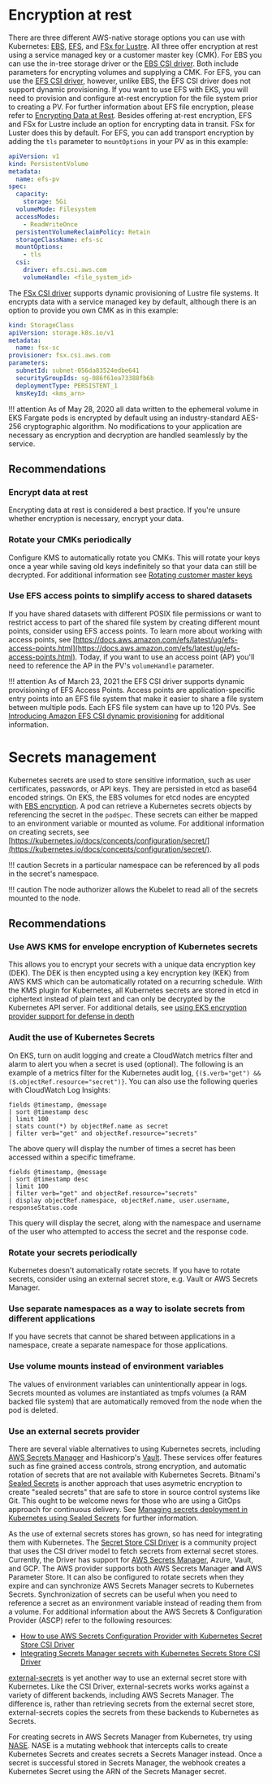 # Encryption at rest
There are three different AWS-native storage options you can use with Kubernetes: [EBS](https://docs.aws.amazon.com/AWSEC2/latest/UserGuide/AmazonEBS.html), [EFS](https://docs.aws.amazon.com/AWSEC2/latest/UserGuide/AmazonEFS.html), and [FSx for Lustre](https://docs.aws.amazon.com/fsx/latest/LustreGuide/what-is.html).  All three offer encryption at rest using a service managed key or a customer master key (CMK). For EBS you can use the in-tree storage driver or the [EBS CSI driver](https://github.com/kubernetes-sigs/aws-ebs-csi-driver).  Both include parameters for encrypting volumes and supplying a CMK.  For EFS, you can use the [EFS CSI driver](https://github.com/kubernetes-sigs/aws-efs-csi-driver), however, unlike EBS, the EFS CSI driver does not support dynamic provisioning.  If you want to use EFS with EKS, you will need to provision and configure at-rest encryption for the file system prior to creating a PV. For further information about EFS file encryption, please refer to [Encrypting Data at Rest](https://docs.aws.amazon.com/efs/latest/ug/encryption-at-rest.html). Besides offering at-rest encryption, EFS and FSx for Lustre include an option for encrypting data in transit.  FSx for Luster does this by default.  For EFS, you can add transport encryption by adding the `tls` parameter to `mountOptions` in your PV as in this example: 

```yaml
apiVersion: v1
kind: PersistentVolume
metadata:
  name: efs-pv
spec:
  capacity:
    storage: 5Gi
  volumeMode: Filesystem
  accessModes:
    - ReadWriteOnce
  persistentVolumeReclaimPolicy: Retain
  storageClassName: efs-sc
  mountOptions:
    - tls
  csi:
    driver: efs.csi.aws.com
    volumeHandle: <file_system_id>
```

The [FSx CSI driver](https://github.com/kubernetes-sigs/aws-fsx-csi-driver) supports dynamic provisioning of Lustre file systems.  It encrypts data with a service managed key by default, although there is an option to provide you own CMK as in this example:

```yaml
kind: StorageClass
apiVersion: storage.k8s.io/v1
metadata:
  name: fsx-sc
provisioner: fsx.csi.aws.com
parameters:
  subnetId: subnet-056da83524edbe641
  securityGroupIds: sg-086f61ea73388fb6b
  deploymentType: PERSISTENT_1
  kmsKeyId: <kms_arn>
``` 
!!! attention
    As of May 28, 2020 all data written to the ephemeral volume in EKS Fargate pods is encrypted by default using an industry-standard AES-256 cryptographic algorithm. No modifications to your application are necessary as encryption and decryption are handled seamlessly by the service. 

## Recommendations
### Encrypt data at rest
Encrypting data at rest is considered a best practice.  If you're unsure whether encryption is necessary, encrypt your data. 

### Rotate your CMKs periodically
Configure KMS to automatically rotate you CMKs.  This will rotate your keys once a year while saving old keys indefinitely so that your data can still be decrypted.  For additional information see [Rotating customer master keys](https://docs.aws.amazon.com/kms/latest/developerguide/rotate-keys.html)

### Use EFS access points to simplify access to shared datasets
If you have shared datasets with different POSIX file permissions or want to restrict access to part of the shared file system by creating different mount points, consider using EFS access points. To learn more about working with access points, see [https://docs.aws.amazon.com/efs/latest/ug/efs-access-points.html](https://docs.aws.amazon.com/efs/latest/ug/efs-access-points.html). Today, if you want to use an access point (AP) you'll need to reference the AP in the PV's `volumeHandle` parameter.

!!! attention
    As of March 23, 2021 the EFS CSI driver supports dynamic provisioning of EFS Access Points. Access points are application-specific entry points into an EFS file system that make it easier to share a file system between multiple pods. Each EFS file system can have up to 120 PVs. See [Introducing Amazon EFS CSI dynamic provisioning](https://aws.amazon.com/blogs/containers/introducing-efs-csi-dynamic-provisioning/) for additional information. 

# Secrets management
Kubernetes secrets are used to store sensitive information, such as user certificates, passwords, or API keys. They are persisted in etcd as base64 encoded strings.  On EKS, the EBS volumes for etcd nodes are encypted with [EBS encryption](https://docs.aws.amazon.com/AWSEC2/latest/UserGuide/EBSEncryption.html).  A pod can retrieve a Kubernetes secrets objects by referencing the secret in the `podSpec`.  These secrets can either be mapped to an environment variable or mounted as volume. For additional information on creating secrets, see [https://kubernetes.io/docs/concepts/configuration/secret/](https://kubernetes.io/docs/concepts/configuration/secret/). 

!!! caution
    Secrets in a particular namespace can be referenced by all pods in the secret's namespace.

!!! caution 
    The node authorizer allows the Kubelet to read all of the secrets mounted to the node. 

## Recommendations
### Use AWS KMS for envelope encryption of Kubernetes secrets
This allows you to encrypt your secrets with a unique data encryption key (DEK). The DEK is then encypted using a key encryption key (KEK) from AWS KMS which can be automatically rotated on a recurring schedule. With the KMS plugin for Kubernetes, all Kubernetes secrets are stored in etcd in ciphertext instead of plain text and can only be decrypted by the Kubernetes API server. 
For additional details, see [using EKS encryption provider support for defense in depth](https://aws.amazon.com/blogs/containers/using-eks-encryption-provider-support-for-defense-in-depth/)

### Audit the use of Kubernetes Secrets
On EKS, turn on audit logging and create a CloudWatch metrics filter and alarm to alert you when a secret is used (optional). The following is an example of a metrics filter for the Kubernetes audit log, `{($.verb="get") && ($.objectRef.resource="secret")}`.  You can also use the following queries with CloudWatch Log Insights: 
```
fields @timestamp, @message
| sort @timestamp desc
| limit 100
| stats count(*) by objectRef.name as secret
| filter verb="get" and objectRef.resource="secrets"
```
The above query will display the number of times a secret has been accessed within a specific timeframe. 
```
fields @timestamp, @message
| sort @timestamp desc
| limit 100
| filter verb="get" and objectRef.resource="secrets"
| display objectRef.namespace, objectRef.name, user.username, responseStatus.code
```
This query will display the secret, along with the namespace and username of the user who attempted to access the secret and the response code. 

### Rotate your secrets periodically
Kubernetes doesn't automatically rotate secrets.  If you have to rotate secrets, consider using an external secret store, e.g. Vault or AWS Secrets Manager. 

### Use separate namespaces as a way to isolate secrets from different applications
If you have secrets that cannot be shared between applications in a namespace, create a separate namespace for those applications.

### Use volume mounts instead of environment variables
The values of environment variables can unintentionally appear in logs. Secrets mounted as volumes are instantiated as tmpfs volumes (a RAM backed file system) that are automatically removed from the node when the pod is deleted. 

### Use an external secrets provider
There are several viable alternatives to using Kubernetes secrets, including [AWS Secrets Manager](https://aws.amazon.com/secrets-manager/) and Hashicorp's [Vault](https://www.hashicorp.com/blog/injecting-vault-secrets-into-kubernetes-pods-via-a-sidecar/). These services offer features such as fine grained access controls, strong encryption, and automatic rotation of secrets that are not available with Kubernetes Secrets. Bitnami's [Sealed Secrets](https://github.com/bitnami-labs/sealed-secrets) is another approach that uses asymetric encryption to create "sealed secrets" that are safe to store in source control systems like Git. This ought to be welcome news for those who are using a GitOps approach for continuous delivery. See [Managing secrets deployment in Kubernetes using Sealed Secrets](https://aws.amazon.com/blogs/opensource/managing-secrets-deployment-in-kubernetes-using-sealed-secrets/) for further information. 

As the use of external secrets stores has grown, so has need for integrating them with Kubernetes. The [Secret Store CSI Driver](https://github.com/kubernetes-sigs/secrets-store-csi-driver) is a community project that uses the CSI driver model to fetch secrets from external secret stores. Currently, the Driver has support for [AWS Secrets Manager](https://github.com/aws/secrets-store-csi-driver-provider-aws), Azure, Vault, and GCP. The AWS provider supports both AWS Secrets Manager **and** AWS Parameter Store. It can also be configured to rotate secrets when they expire and can synchronize AWS Secrets Manager secrets to Kubernetes Secrets. Synchronization of secrets can be useful when you need to reference a secret as an environment variable instead of reading them from a volume. For additional information about the AWS Secrets & Configuration Provider (ASCP) refer to the following resources:

+ [How to use AWS Secrets Configuration Provider with Kubernetes Secret Store CSI Driver](https://aws.amazon.com/blogs/security/how-to-use-aws-secrets-configuration-provider-with-kubernetes-secrets-store-csi-driver/)
+ [Integrating Secrets Manager secrets with Kubernetes Secrets Store CSI Driver](https://docs.aws.amazon.com/secretsmanager/latest/userguide/integrating_csi_driver.html)

[external-secrets](https://github.com/external-secrets/kubernetes-external-secrets) is yet another way to use an external secret store with Kubernetes. Like the CSI Driver, external-secrets works works against a variety of different backends, including AWS Secrets Manager. The difference is, rather than retrieving secrets from the external secret store, external-secrets copies the secrets from these backends to Kubernetes as Secrets. 

For creating secrets in AWS Secrets Manager from Kubernetes, try using [NASE](https://github.com/mhausenblas/nase). NASE is a mutating webhook that intercepts calls to create Kubernetes Secrets and creates secrets a Secrets Manager instead. Once a secret is successful stored in Secrets Manager, the webhook creates a Kubernetes Secret using the ARN of the Secrets Manager secret. 
